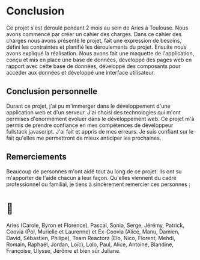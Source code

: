 # Conclusion 

Ce projet s'est déroulé pendant 2 mois au sein de Aries à Toulouse. Nous avons commencé par créer un cahier des charges. Dans ce cahier des charges nous avons présenté le projet, fait une expression de besoins, défini les contraintes et planifié les déroulements du projet. Ensuite nous avons expliqué la réalisation. Nous avons fait une maquette de l'application, conçu et mis en place une base de données, développé des pages web en rapport avec cette base de données, développé des composants pour accéder aux données et développé une interface utilisateur.  

## Conclusion personnelle

Durant ce projet, j'ai pu m'immerger dans le développement d'une application web et d'un serveur. J'ai choisi des technologies qui m'ont permises d'énormément évoluer dans le développement web. Ce projet m'a permis de prendre confiance en mes compétences de développeur fullstack javascript. J'ai fait et appris de mes erreurs. Je suis confiant sur le fait qu'elles me permettront de mieux anticiper les prochaines. 

## Remerciements 

Beaucoup de personnes m'ont aidé tout au long de ce projet. Ils ont su m'apporter de l'aide chacun à leur façon. Qu'elles viennent du cadre professionnel ou familial, je tiens à sincèrement remercier ces personnes : 

# 👋

Aries (Carole, Byron et Florence), Pascal, Sonia, Serge, Jérémy, Patrick, Coovia (Pol, Murielle et Laurenne) et Ex-Coovia (Alice, Manu, Damien, David, Sébastien, Philipe), Team Reactorz (Elo, Nico, Florent, Mehdi, Romain, Raphaël, Jordan, Loïc), Lolo, Paul, Alice, Antoine, Blandine, Françoise, Ulysse, Jérôme et bien sûr Juliane.